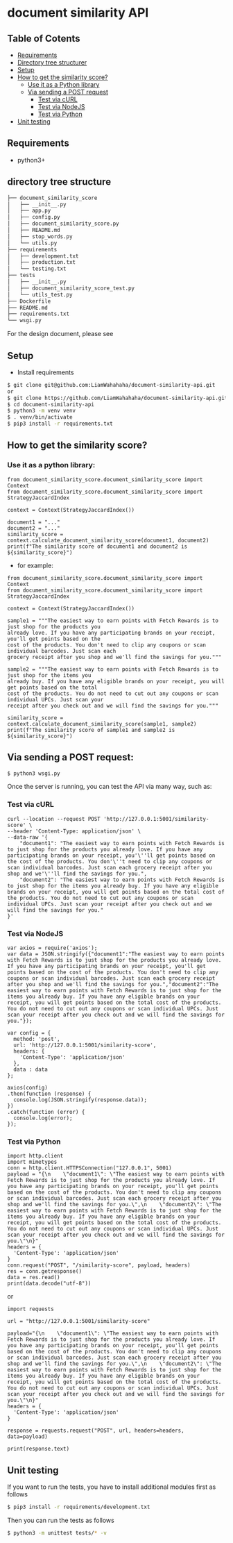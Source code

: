 # document similarity API

## Table of Cotents
- [Requirements](README.md#requirements)
- [Directory tree structurer](README.md#directory-tree-structure)
- [Setup](README.md#setup)
- [How to get the similarity score?](README.md#how-to-get-the-similarity-score)
  - [Use it as a Python library](README.md#use-it-as-a-python-library)
  - [Via sending a POST request](README.md#via-sending-a-post-request)
    - [Test via cURL](README.md#test-via-curl)
    - [Test via NodeJS](README.md#test-via-nodejs)
    - [Test via Python](README.md#test-via-python)
- [Unit testing](README.md#unit-testing)

## Requirements
- python3+

## directory tree structure
```sh
├── document_similarity_score
│   ├── __init__.py
│   ├── app.py
│   ├── config.py
│   ├── document_similarity_score.py
│   ├── README.md
│   ├── stop_words.py
│   └── utils.py
├── requirements
│   ├── development.txt
│   ├── production.txt
│   └── testing.txt
├── tests
│   ├── __init__.py
│   ├── document_similarity_score_test.py
│   └── utils_test.py
├── Dockerfile
├── README.md
├── requirements.txt
└── wsgi.py
```
For the design document, please see 
## Setup
- Install requirements
```sh
$ git clone git@github.com:LiamWahahaha/document-similarity-api.git
or
$ git clone https://github.com/LiamWahahaha/document-similarity-api.git
$ cd document-similarity-api
$ python3 -m venv venv
$ . venv/bin/activate
$ pip3 install -r requirements.txt
```

## How to get the similarity score?
### Use it as a python library:
```
from document_similarity_score.document_similarity_score import Context
from document_similarity_score.document_similarity_score import StrategyJaccardIndex

context = Context(StrategyJaccardIndex())

document1 = "..."
document2 = "..."
similarity_score = context.calculate_document_similarity_score(document1, document2)
print(f"The similarity score of document1 and document2 is ${similarity_score}")
```
- for example:
```
from document_similarity_score.document_similarity_score import Context
from document_similarity_score.document_similarity_score import StrategyJaccardIndex

context = Context(StrategyJaccardIndex())

sample1 = """The easiest way to earn points with Fetch Rewards is to just shop for the products you
already love. If you have any participating brands on your receipt, you'll get points based on the 
cost of the products. You don't need to clip any coupons or scan individual barcodes. Just scan each 
grocery receipt after you shop and we'll find the savings for you."""

sample2 = """The easiest way to earn points with Fetch Rewards is to just shop for the items you 
already buy. If you have any eligible brands on your receipt, you will get points based on the total 
cost of the products. You do not need to cut out any coupons or scan individual UPCs. Just scan your
receipt after you check out and we will find the savings for you."""

similarity_score = context.calculate_document_similarity_score(sample1, sample2)
print(f"The similarity score of sample1 and sample2 is ${similarity_score}")
```

## Via sending a POST request:
```sh
$ python3 wsgi.py
```
Once the server is running, you can test the API via many way, such as:

### Test via cURL
  
```
curl --location --request POST 'http://127.0.0.1:5001/similarity-score' \
--header 'Content-Type: application/json' \
--data-raw '{
    "document1": "The easiest way to earn points with Fetch Rewards is to just shop for the products you already love. If you have any participating brands on your receipt, you'\''ll get points based on the cost of the products. You don'\''t need to clip any coupons or scan individual barcodes. Just scan each grocery receipt after you shop and we'\''ll find the savings for you.",
    "document2": "The easiest way to earn points with Fetch Rewards is to just shop for the items you already buy. If you have any eligible brands on your receipt, you will get points based on the total cost of the products. You do not need to cut out any coupons or scan individual UPCs. Just scan your receipt after you check out and we will find the savings for you."
}'
```

### Test via NodeJS
  
```
var axios = require('axios');
var data = JSON.stringify({"document1":"The easiest way to earn points with Fetch Rewards is to just shop for the products you already love. If you have any participating brands on your receipt, you'll get points based on the cost of the products. You don't need to clip any coupons or scan individual barcodes. Just scan each grocery receipt after you shop and we'll find the savings for you.","document2":"The easiest way to earn points with Fetch Rewards is to just shop for the items you already buy. If you have any eligible brands on your receipt, you will get points based on the total cost of the products. You do not need to cut out any coupons or scan individual UPCs. Just scan your receipt after you check out and we will find the savings for you."});

var config = {
  method: 'post',
  url: 'http://127.0.0.1:5001/similarity-score',
  headers: { 
    'Content-Type': 'application/json'
  },
  data : data
};

axios(config)
.then(function (response) {
  console.log(JSON.stringify(response.data));
})
.catch(function (error) {
  console.log(error);
});
```

### Test via Python
```
import http.client
import mimetypes
conn = http.client.HTTPSConnection("127.0.0.1", 5001)
payload = "{\n    \"document1\": \"The easiest way to earn points with Fetch Rewards is to just shop for the products you already love. If you have any participating brands on your receipt, you'll get points based on the cost of the products. You don't need to clip any coupons or scan individual barcodes. Just scan each grocery receipt after you shop and we'll find the savings for you.\",\n    \"document2\": \"The easiest way to earn points with Fetch Rewards is to just shop for the items you already buy. If you have any eligible brands on your receipt, you will get points based on the total cost of the products. You do not need to cut out any coupons or scan individual UPCs. Just scan your receipt after you check out and we will find the savings for you.\"\n}"
headers = {
  'Content-Type': 'application/json'
}
conn.request("POST", "/similarity-score", payload, headers)
res = conn.getresponse()
data = res.read()
print(data.decode("utf-8"))
```
or
```
import requests

url = "http://127.0.0.1:5001/similarity-score"

payload="{\n    \"document1\": \"The easiest way to earn points with Fetch Rewards is to just shop for the products you already love. If you have any participating brands on your receipt, you'll get points based on the cost of the products. You don't need to clip any coupons or scan individual barcodes. Just scan each grocery receipt after you shop and we'll find the savings for you.\",\n    \"document2\": \"The easiest way to earn points with Fetch Rewards is to just shop for the items you already buy. If you have any eligible brands on your receipt, you will get points based on the total cost of the products. You do not need to cut out any coupons or scan individual UPCs. Just scan your receipt after you check out and we will find the savings for you.\"\n}"
headers = {
  'Content-Type': 'application/json'
}

response = requests.request("POST", url, headers=headers, data=payload)

print(response.text)
```

## Unit testing
If you want to run the tests, you have to install additional modules first as follows
```sh
$ pip3 install -r requirements/development.txt
```
Then you can run the tests as follows
```sh
$ python3 -m unittest tests/* -v
```

